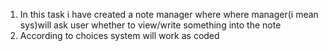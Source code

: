 1. In this task i have created a note manager where where manager(i mean sys)will ask user whether to view/write something into the note
2. According to choices system will work as coded
